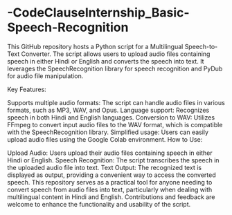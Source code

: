 # -CodeClauseInternship_Basic-Speech-Recognition
This GitHub repository hosts a Python script for a Multilingual Speech-to-Text Converter. The script allows users to upload audio files containing speech in either Hindi or English and converts the speech into text. It leverages the SpeechRecognition library for speech recognition and PyDub for audio file manipulation.

Key Features:

Supports multiple audio formats: The script can handle audio files in various formats, such as MP3, WAV, and Opus.
Language support: Recognizes speech in both Hindi and English languages.
Conversion to WAV: Utilizes FFmpeg to convert input audio files to the WAV format, which is compatible with the SpeechRecognition library.
Simplified usage: Users can easily upload audio files using the Google Colab environment.
How to Use:

Upload Audio: Users upload their audio files containing speech in either Hindi or English.
Speech Recognition: The script transcribes the speech in the uploaded audio file into text.
Text Output: The recognized text is displayed as output, providing a convenient way to access the converted speech.
This repository serves as a practical tool for anyone needing to convert speech from audio files into text, particularly when dealing with multilingual content in Hindi and English. Contributions and feedback are welcome to enhance the functionality and usability of the script.







